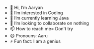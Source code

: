 - 👋 Hi, I’m Aaryan
- 👀 I’m interested in Coding
- 🌱 I’m currently learning Java
- 💞️ I’m looking to collaborate on nothing
- 📫 How to reach me= Don't try 
- 😄 Pronouns: Aaru
- ⚡ Fun fact: I am a genius

<!---
Aaryan2510/Aaryan2510 is a ✨ special ✨ repository because its `README.md` (this file) appears on your GitHub profile.
You can click the Preview link to take a look at your changes.
--->
